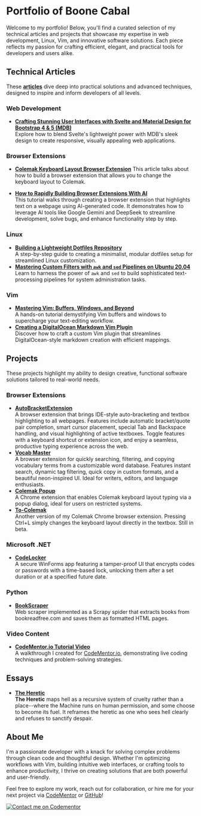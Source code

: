 # Portfolio of Boone Cabal

Welcome to my portfolio! Below, you'll find a curated selection of my technical articles and projects that showcase my expertise in web development, Linux, Vim, and innovative software solutions. Each piece reflects my passion for crafting efficient, elegant, and practical tools for developers and users alike.

## Technical Articles

These **[articles](https://dev.to/boonecabaldev)** dive deep into practical solutions and advanced techniques, designed to inspire and inform developers of all levels.

### Web Development

- **[Crafting Stunning User Interfaces with Svelte and Material Design for Bootstrap 4 & 5 (MDB)](https://dev.to/boonecabal/creating-beautiful-user-interfaces-with-material-design-for-bootstrap-4-5-mdb-1lch)**  
  Explore how to blend Svelte's lightweight power with MDB's sleek design to create responsive, visually appealing web applications.

### Browser Extensions

- **[Colemak Keyboard Layout Browser Extension](https://dev.to/boonecabal/changing-keyboard-layouts-lets-build-a-browser-extension-5ca6)**
  This article talks about how to build a browser extension that allows you to change the keyboard layout to Colemak.

- **[How to Rapidly Building Browser Extensions With AI](https://dev.to/boonecabal/how-to-rapidly-build-browser-extensions-with-ai-1ml6)**  
  This tutorial walks through creating a browser extension that highlights text on a webpage using AI-generated code. It demonstrates how to leverage AI tools like Google Gemini and DeepSeek to streamline development, solve bugs, and enhance functionality step by step.

### Linux

- **[Building a Lightweight Dotfiles Repository](https://dev.to/boonecabal/how-to-create-a-lightweight-dotfiles-repository-28dh)**  
  A step-by-step guide to creating a minimalist, modular dotfiles setup for streamlined Linux customization.
- **[Mastering Custom Filters with `awk` and `sed` Pipelines on Ubuntu 20.04](https://dev.to/boonecabal/how-to-build-custom-filters-with-awk-and-sed-pipelines-on-ubuntu-2004-49ng)**  
  Learn to harness the power of `awk` and `sed` to build sophisticated text-processing pipelines for system administration tasks.

### Vim

- **[Mastering Vim: Buffers, Windows, and Beyond](https://dev.to/boonecabal/mastering-vim-buffers-windows-and-your-text-editing-arsenal-28ai)**  
  A hands-on tutorial demystifying Vim buffers and windows to supercharge your text-editing workflow.
- **[Creating a DigitalOcean Markdown Vim Plugin](https://dev.to/boonecabal/how-to-make-digitalocean-markdown-vim-plugin-3cja)**  
  Discover how to craft a custom Vim plugin that streamlines DigitalOcean-style markdown creation with efficient mappings.

## Projects

These projects highlight my ability to design creative, functional software solutions tailored to real-world needs.

### Browser Extensions

- **[AutoBracketExtension](https://github.com/boonecabaldev/AutoBracketExtension)**  
  A browser extension that brings IDE-style auto-bracketing and textbox highlighting to all webpages. Features include automatic bracket/quote pair completion, smart cursor placement, special Tab and Backspace handling, and visual highlighting of active textboxes. Toggle features with a keyboard shortcut or extension icon, and enjoy a seamless, productive typing experience across the web.
- **[Vocab Master](https://github.com/boonecabaldev/VocabCatalogViewer)**  
  A browser extension for quickly searching, filtering, and copying vocabulary terms from a customizable word database. Features instant search, dynamic tag filtering, quick copy in custom formats, and a beautiful neon-inspired UI. Ideal for writers, editors, and language enthusiasts.
- **[Colemak Popup](https://github.com/boonecabaldev/Colemak-Popup)**  
  A Chrome extension that enables Colemak keyboard layout typing via a popup dialog, ideal for users on restricted systems.
- **[To-Colemak](https://github.com/boonecabaldev/To-Colemak)**  
  Another version of my Colemak Chrome browser extension. Pressing Ctrl+L simply changes the keyboard layout directly in the textbox. Still in beta.

### Microsoft .NET

- **[CodeLocker](https://github.com/boonecabaldev/CodeLocker)**  
  A secure WinForms app featuring a tamper-proof UI that encrypts codes or passwords with a time-based lock, unlocking them after a set duration or at a specified future date.

### Python

- **[BookScraper](https://github.com/boonecabaldev/BookScraper)**  
  Web scraper implemented as a Scrapy spider that extracts books from bookreadfree.com and saves them as formatted HTML pages.

### Video Content

- **[CodeMentor.io Tutorial Video](https://youtu.be/Fdp2eefdvEs?si=s4MlpyCY_9wbNzoU)**  
  A walkthrough I created for [CodeMentor.io](https://codementor.io), demonstrating live coding techniques and problem-solving strategies.

## Essays

- **[The Heretic](https://1drv.ms/w/c/99c6e78ef02d9381/EU-DtYI3IGJAgEuF1lKSipABf_QQoHs2_oRBBroKNIBJsQ?e=i96YBL)**  
**The Heretic** maps hell as a recursive system of cruelty rather than a place--where the Machine runs on human permission, and some choose to become its fuel. It reframes the heretic as one who sees hell clearly and refuses to sanctify despair.

## About Me

I'm a passionate developer with a knack for solving complex problems through clean code and thoughtful design. Whether I'm optimizing workflows with Vim, building intuitive web interfaces, or crafting tools to enhance productivity, I thrive on creating solutions that are both powerful and user-friendly.

Feel free to explore my work, reach out for collaboration, or hire me for your next project via [CodeMentor](https://codementor.io) or [GitHub](https://github.com/boonecabaldev)!

[![Contact me on Codementor](https://www.codementor.io/m-badges/boonecabal/im-a-cm-g.svg)](https://www.codementor.io/@boonecabal?refer=badge)
